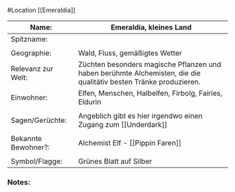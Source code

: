 #Location [[Emeraldia]]

| Name:               | Emeraldia, kleines Land                                                                                           |
| ------------------- | ----------------------------------------------------------------------------------------------------------------- |
| Spitzname:          |                                                                                                                   |
|                     |                                                                                                                   |
| Geographie:         | Wald, Fluss, gemäßigtes Wetter                                                                                    |
| Relevanz zur Welt:  | Züchten besonders magische Pflanzen und haben berühmte Alchemisten, die die qualitätiv besten Tränke produzieren. |
| Einwohner:          | Elfen, Menschen, Halbelfen, Firbolg, Fairies, Eldurin                                                             |
|                     |                                                                                                                   |
| Sagen/Gerüchte:     | Angeblich gibt es hier irgendwo einen Zugang zum [[Underdark]]                                           |
|                     |                                                                                                                   |
| Bekannte Bewohner?: | Alchemist Elf - [[Pippin Faren]]                                                                                  |
|                     |                                                                                                                   |
| Symbol/Flagge:      | Grünes Blatt auf Silber                                                                                           |
### Notes:


